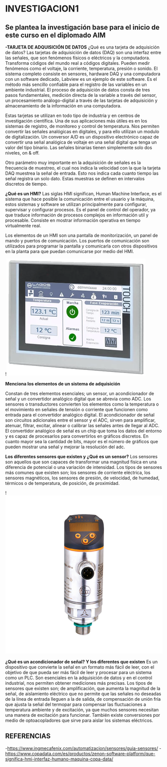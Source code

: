 # INVESTIGACION1
## Se plantea la investigación base para el inicio de este curso en el diplomado AIM

**-TARJETA DE ADQUISICIÓN DE DATOS**
¿Qué es una tarjeta de adquisición de datos?
Las tarjetas de adquisición de datos (DAQ) son una interfaz entre las señales, que son fenómenos físicos o eléctricos y la computadora. Transforma códigos del mundo real a códigos digitales. Pueden medir fenómenos como el voltaje, la corriente, temperatura, presión o sonido. El sistema completo consiste en sensores, hardware DAQ y una computadora con un software dedicado, Labview es un ejemplo de este software. Es el método más sencillo confiable para el registro de las variables en un ambiente industrial. El proceso de adquisición de datos consta de tres pasos fundamentales, medición directa de la variable a través del sensor, un procesamiento análogo-digital a través de las tarjetas de adquisición y almacenamiento de la información en una computadora.

Estas tarjetas se utilizan en todo tipo de industria y en centros de investigación científica. Una de sus aplicaciones más útiles es en los sistemas de registro, de monitoreo y control de temperatura. Nos permiten convertir las señales analógicas en digitales, y para ello utilizan un modulo de digitalización. Un conversor A/D es un dispositivo electrónico capaz de convertir una señal analógica de voltaje en una señal digital que tenga un valor del tipo binario. Las señales binarias tienen simplemente solo dos niveles, on & off.

Otro parámetro muy importante en la adquisición de señales es la frecuencia de muestreo, el cual nos indica la velocidad con la que la tarjeta DAQ muestrea la señal de entrada. Esto nos indica cada cuanto tiempo las señal registra un solo dato. Estas muestras se definen en intervalos discretos de tiempo.




**¿Qué es un HMI?**
Las siglas HMI significan, Human Machine Interface, es el sistema que hace posible la comunicación entre el usuario y la máquina, estos sistemas y software se utilizan principalmente para configurar, supervisar y configurar procesos. Es el panel de control del operador, ya que traduce información de procesos complejos en información util y procesable. Consiste en mostrar información operativa en tiempo virtualmente real.

Los elementos de un HMI son una pantalla de monitorización, un panel de mando y puertos de comunicación. Los puertos de comunicación son utilizados para programar la pantalla y comunicarla con otros dispositivos en la planta para que puedan comunicarse por medio del HMI.

!![](https://raw.githubusercontent.com/FANDINO7/INVESTIGACION1/refs/heads/main/hmi-lagos-digital-1.webp)


**Menciona los elementos de un sistema de adquisición**

Constan de tres elementos esenciales; un sensor, un acondicionador de señal y un convertidor analógico digital que se abrevia como ADC. Los sensores o transductores convierten los elementos como la temperatura o el movimiento en señales de tensión o corriente que funcionen como entrada para el convertidor analógico digital. El acondicionador de señal son circuitos adicionales entre el sensor y el ADC, sirven para amplificar, atenuar, filtrar, excitar, alinear o calibrar las señales antes de llegar al ADC. El convertidor analógico de señal es un chip que toma los datos del entorno y es capaz de procesarlos para convertirlos en gráficos discretos. En cuanto mayor sea la cantidad de bits, mayor es el número de gráficos que pueden mostrar una señal y mejorar la resolución del adc.

**Los diferentes sensores que existen y ¿Qué es un sensor?**
Los sensores son aquellos que son capaces de transformar una magnitud física en una diferencia de potencial o una variación de intensidad. Los tipos de sensores más comunes que existen son; los sensores de corriente eléctrica, los sensores magnéticos, los sensores de presión, de velocidad, de humedad, térmicos o de temperatura, de posición, de proximidad.


!![](SENSOR.jpg)



**¿Qué es un acondicionador de señal? Y los diferentes que existen**
Es un dispositivo que convierte la señal en un formato más fácil de leer, con el objetivo de que pueda ser más fácil de leer y procesar para un sistema como un PLC. Son esenciales en la adquisición de datos y en el control industrial, nos permiten obtener mediciones más precisas. Los tipos de sensores que existen son; de amplificación, que aumenta la magnitud de la señal, de aislamiento eléctrico que no permite que las señales no deseadas de la línea de entrada lleguen a la de salida, de compensación de unión fría que ajusta la señal del termopar para compensar las fluctuaciones a temperatura ambiente y de excitación, ya que muchos sensores necesitan una manera de excitación para funcionar. También existe conversiones por medio de optoacopladores que sirve para aislar los sistemas eléctricos.



## REFERENCIAS
-https://www.ingmecafenix.com/automatizacion/sensores/guia-sensores/
-https://www.copadata.com/es/productos/zenon-software-platform/que-significa-hmi-interfaz-humano-maquina-copa-data/
